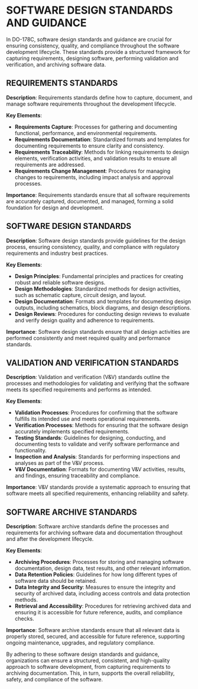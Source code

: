 # SOFTWARE DESIGN STANDARDS AND GUIDANCE

In DO-178C, software design standards and guidance are crucial for ensuring consistency, quality, and compliance throughout the software development lifecycle. These standards provide a structured framework for capturing requirements, designing software, performing validation and verification, and archiving software data.

## REQUIREMENTS STANDARDS

**Description**: Requirements standards define how to capture, document, and manage software requirements throughout the development lifecycle.

**Key Elements**:

- **Requirements Capture**: Processes for gathering and documenting functional, performance, and environmental requirements.
- **Requirements Documentation**: Standardized formats and templates for documenting requirements to ensure clarity and consistency.
- **Requirements Traceability**: Methods for linking requirements to design elements, verification activities, and validation results to ensure all requirements are addressed.
- **Requirements Change Management**: Procedures for managing changes to requirements, including impact analysis and approval processes.

**Importance**: Requirements standards ensure that all software requirements are accurately captured, documented, and managed, forming a solid foundation for design and development.

## SOFTWARE DESIGN STANDARDS

**Description**: Software design standards provide guidelines for the design process, ensuring consistency, quality, and compliance with regulatory requirements and industry best practices.

**Key Elements**:

- **Design Principles**: Fundamental principles and practices for creating robust and reliable software designs.
- **Design Methodologies**: Standardized methods for design activities, such as schematic capture, circuit design, and layout.
- **Design Documentation**: Formats and templates for documenting design outputs, including schematics, block diagrams, and design descriptions.
- **Design Reviews**: Procedures for conducting design reviews to evaluate and verify design quality and adherence to requirements.

**Importance**: Software design standards ensure that all design activities are performed consistently and meet required quality and performance standards.

## VALIDATION AND VERIFICATION STANDARDS

**Description**: Validation and verification (V&V) standards outline the processes and methodologies for validating and verifying that the software meets its specified requirements and performs as intended.

**Key Elements**:

- **Validation Processes**: Procedures for confirming that the software fulfills its intended use and meets operational requirements.
- **Verification Processes**: Methods for ensuring that the software design accurately implements specified requirements.
- **Testing Standards**: Guidelines for designing, conducting, and documenting tests to validate and verify software performance and functionality.
- **Inspection and Analysis**: Standards for performing inspections and analyses as part of the V&V process.
- **V&V Documentation**: Formats for documenting V&V activities, results, and findings, ensuring traceability and compliance.

**Importance**: V&V standards provide a systematic approach to ensuring that software meets all specified requirements, enhancing reliability and safety.

## SOFTWARE ARCHIVE STANDARDS

**Description**: Software archive standards define the processes and requirements for archiving software data and documentation throughout and after the development lifecycle.

**Key Elements**:

- **Archiving Procedures**: Processes for storing and managing software documentation, design data, test results, and other relevant information.
- **Data Retention Policies**: Guidelines for how long different types of software data should be retained.
- **Data Integrity and Security**: Measures to ensure the integrity and security of archived data, including access controls and data protection methods.
- **Retrieval and Accessibility**: Procedures for retrieving archived data and ensuring it is accessible for future reference, audits, and compliance checks.

**Importance**: Software archive standards ensure that all relevant data is properly stored, secured, and accessible for future reference, supporting ongoing maintenance, upgrades, and regulatory compliance.

By adhering to these software design standards and guidance, organizations can ensure a structured, consistent, and high-quality approach to software development, from capturing requirements to archiving documentation. This, in turn, supports the overall reliability, safety, and compliance of the software.
